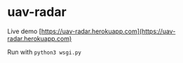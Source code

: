 # uav-radar

Live demo [https://uav-radar.herokuapp.com](https://uav-radar.herokuapp.com)


Run with `python3 wsgi.py`
